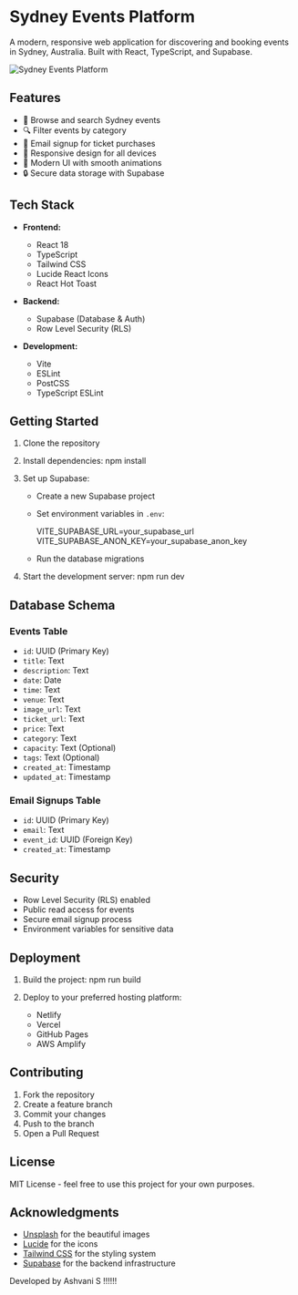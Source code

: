 # Sydney Events Platform

A modern, responsive web application for discovering and booking events in Sydney, Australia. Built with React, TypeScript, and Supabase.

![Sydney Events Platform](https://images.unsplash.com/photo-1624138784614-87fd1b6528f8?auto=format&fit=crop&q=80)

## Features

- 🎫 Browse and search Sydney events
- 🔍 Filter events by category
- 📧 Email signup for ticket purchases
- 📱 Responsive design for all devices
- 🎨 Modern UI with smooth animations
- 🔒 Secure data storage with Supabase

## Tech Stack

- **Frontend:**
  - React 18
  - TypeScript
  - Tailwind CSS
  - Lucide React Icons
  - React Hot Toast

- **Backend:**
  - Supabase (Database & Auth)
  - Row Level Security (RLS)

- **Development:**
  - Vite
  - ESLint
  - PostCSS
  - TypeScript ESLint

## Getting Started

1. Clone the repository
2. Install dependencies:
   npm install

3. Set up Supabase:
   - Create a new Supabase project
   - Set environment variables in `.env`:
   
     VITE_SUPABASE_URL=your_supabase_url
     VITE_SUPABASE_ANON_KEY=your_supabase_anon_key
   
   - Run the database migrations

4. Start the development server:
   npm run dev

## Database Schema

### Events Table
- `id`: UUID (Primary Key)
- `title`: Text
- `description`: Text
- `date`: Date
- `time`: Text
- `venue`: Text
- `image_url`: Text
- `ticket_url`: Text
- `price`: Text
- `category`: Text
- `capacity`: Text (Optional)
- `tags`: Text (Optional)
- `created_at`: Timestamp
- `updated_at`: Timestamp

### Email Signups Table
- `id`: UUID (Primary Key)
- `email`: Text
- `event_id`: UUID (Foreign Key)
- `created_at`: Timestamp

## Security

- Row Level Security (RLS) enabled
- Public read access for events
- Secure email signup process
- Environment variables for sensitive data

## Deployment

1. Build the project:
   npm run build

2. Deploy to your preferred hosting platform:
   - Netlify
   - Vercel
   - GitHub Pages
   - AWS Amplify

## Contributing

1. Fork the repository
2. Create a feature branch
3. Commit your changes
4. Push to the branch
5. Open a Pull Request

## License

MIT License - feel free to use this project for your own purposes.

## Acknowledgments

- [Unsplash](https://unsplash.com) for the beautiful images
- [Lucide](https://lucide.dev) for the icons
- [Tailwind CSS](https://tailwindcss.com) for the styling system
- [Supabase](https://supabase.com) for the backend infrastructure


Developed by Ashvani S !!!!!!